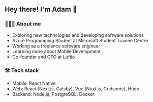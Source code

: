 ## Hey there! I'm Adam 👋

### 🧑🏻‍💻 About me

- Exploring new technologies and developing software solutions
- Azure Programming Student at Microsoft Student Trainee Centre
- Working as a freelance software engineer
- Learning more about Mobile Development
- Co-founder and CTO at Luftio

### 🛠 Tech stack

- Mobile: React Native
- Web: React (Next.js, Gatsby), Vue (Nuxt.js, Gridsome), Hugo
- Backend: Node.js, PostgreSQL, Docker
